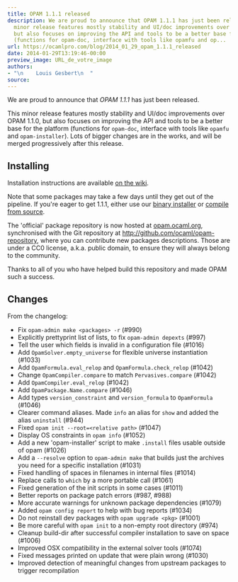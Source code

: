 ```yaml
---
title: OPAM 1.1.1 released
description: We are proud to announce that OPAM 1.1.1 has just been released. This
  minor release features mostly stability and UI/doc improvements over OPAM 1.1.0,
  but also focuses on improving the API and tools to be a better base for the platform
  (functions for opam-doc, interface with tools like opamfu and op...
url: https://ocamlpro.com/blog/2014_01_29_opam_1.1.1_released
date: 2014-01-29T13:19:46-00:00
preview_image: URL_de_votre_image
authors:
- "\n    Louis Gesbert\n  "
source:
---
```


<p>We are proud to announce that <em>OPAM 1.1.1</em> has just been released.</p>
<p>This minor release features mostly stability and UI/doc improvements over
OPAM 1.1.0, but also focuses on improving the API and tools to be a better
base for the platform (functions for <code>opam-doc</code>, interface with tools like
<code>opamfu</code> and <code>opam-installer</code>). Lots of bigger changes are in the works, and
will be merged progressively after this release.</p>
<h2>Installing</h2>
<p>Installation instructions are available
<a href="http://opam.ocaml.org/doc/Quick_Install.html">on the wiki</a>.</p>
<p>Note that some packages may take a few days until they get out of the
pipeline. If you're eager to get 1.1.1, either use our
<a href="https://raw.github.com/ocaml/opam/master/shell/opam_installer.sh">binary installer</a> or
<a href="https://github.com/ocaml/opam/releases/tag/1.1.1">compile from source</a>.</p>
<p>The 'official' package repository is now hosted at <a href="https://opam.ocaml.org">opam.ocaml.org</a>,
synchronised with the Git repository at
<a href="http://github.com/ocaml/opam-repository">http://github.com/ocaml/opam-repository</a>,
where you can contribute new packages descriptions. Those are under a CC0
license, a.k.a. public domain, to ensure they will always belong to the
community.</p>
<p>Thanks to all of you who have helped build this repository and made OPAM
such a success.</p>
<h2>Changes</h2>
<p>From the changelog:</p>
<ul>
<li>Fix <code>opam-admin make &lt;packages&gt; -r</code> (#990)
</li>
<li>Explicitly prettyprint list of lists, to fix <code>opam-admin depexts</code> (#997)
</li>
<li>Tell the user which fields is invalid in a configuration file (#1016)
</li>
<li>Add <code>OpamSolver.empty_universe</code> for flexible universe instantiation (#1033)
</li>
<li>Add <code>OpamFormula.eval_relop</code> and <code>OpamFormula.check_relop</code> (#1042)
</li>
<li>Change <code>OpamCompiler.compare</code> to match <code>Pervasives.compare</code> (#1042)
</li>
<li>Add <code>OpamCompiler.eval_relop</code> (#1042)
</li>
<li>Add <code>OpamPackage.Name.compare</code> (#1046)
</li>
<li>Add types <code>version_constraint</code> and <code>version_formula</code> to <code>OpamFormula</code> (#1046)
</li>
<li>Clearer command aliases. Made <code>info</code> an alias for <code>show</code> and added the alias
<code>uninstall</code> (#944)
</li>
<li>Fixed <code>opam init --root=&lt;relative path&gt;</code> (#1047)
</li>
<li>Display OS constraints in <code>opam info</code> (#1052)
</li>
<li>Add a new 'opam-installer' script to make <code>.install</code> files usable outside of opam (#1026)
</li>
<li>Add a <code>--resolve</code> option to <code>opam-admin make</code> that builds just the archives you need for a specific installation (#1031)
</li>
<li>Fixed handling of spaces in filenames in internal files (#1014)
</li>
<li>Replace calls to <code>which</code> by a more portable call (#1061)
</li>
<li>Fixed generation of the init scripts in some cases (#1011)
</li>
<li>Better reports on package patch errors (#987, #988)
</li>
<li>More accurate warnings for unknown package dependencies (#1079)
</li>
<li>Added <code>opam config report</code> to help with bug reports (#1034)
</li>
<li>Do not reinstall dev packages with <code>opam upgrade &lt;pkg&gt;</code> (#1001)
</li>
<li>Be more careful with <code>opam init</code> to a non-empty root directory (#974)
</li>
<li>Cleanup build-dir after successful compiler installation to save on space (#1006)
</li>
<li>Improved OSX compatibility in the external solver tools (#1074)
</li>
<li>Fixed messages printed on update that were plain wrong (#1030)
</li>
<li>Improved detection of meaningful changes from upstream packages to trigger recompilation
</li>
</ul>

